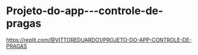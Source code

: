 # Projeto-do-app---controle-de-pragas
https://replit.com/@VITTOREDUARDO1/PROJETO-DO-APP-CONTROLE-DE-PRAGAS
